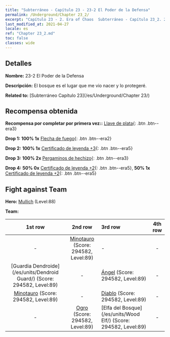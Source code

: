 ```yaml
---
title: "Subterráneo - Capítulo 23 - 23-2 El Poder de la Defensa"
permalink: /Underground/Chapter 23_2/
excerpt: "Capítulo 23 - 2. Era of Chaos  Subterráneo - Capítulo 23_2. 23-2 El Poder de la Defensa"
last_modified_at: 2021-04-27
locale: es
ref: "Chapter 23_2.md"
toc: false
classes: wide
---
```


## Detalles

 **Nombre:** 23-2 El Poder de la Defensa

 **Descripción:** El bosque es el lugar que me vio nacer y lo protegeré.

 **Related to:** [Subterráneo Capítulo 23](/es/Underground/Chapter 23/)

## Recompensa obtenida

 **Recompensa por completar por primera vez::** [Llave de plata](/ItemsES/con_693/){: .btn .btn--era3}

 **Drop 1:** **100% 1x** [Flecha de fuego](/ItemsES/her_413/){: .btn .btn--era2}

 **Drop 2:** **100% 1x** [Certificado de leyenda +3](/ItemsES/mat_88/){: .btn .btn--era5}

 **Drop 3:** **100% 2x** [Pergaminos de hechizo](/ItemsES/con_694/){: .btn .btn--era3}

 **Drop 4:** **50% 0x** [Certificado de leyenda +2](/ItemsES/mat_81/){: .btn .btn--era5}, **50% 1x** [Certificado de leyenda +2](/ItemsES/mat_81/){: .btn .btn--era5}


## Fight against Team
 **Hero:** [Mullich](/es/heroes/Mullich/) (Level:88)

 **Team:**


  | 1st row | 2nd row | 3rd row | 4th row |
  |:----:|:----:|:----|:----:|
  | - | [Minotauro](/es/units/Minotaur/) (Score: 294582, Level:89)  | - | - |
  | [Guardia Dendroide](/es/units/Dendroid Guard/) (Score: 294582, Level:89)  | - | [Ángel](/es/units/Angel/) (Score: 294582, Level:89)  | - |
  | [Minotauro](/es/units/Minotaur/) (Score: 294582, Level:89)  | - | [Diablo](/es/units/Devil/) (Score: 294582, Level:89)  | - |
  | - | [Ogro](/es/units/Ogre/) (Score: 294582, Level:89)  | [Elfa del Bosque](/es/units/Wood Elf/) (Score: 294582, Level:89)  | - |


